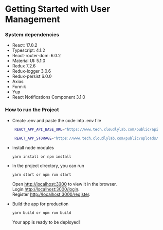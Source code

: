 # Getting Started with User Management

### System dependencies

-   React: 17.0.2
-   Typescript: 4.1.2
-   React-router-dom: 6.0.2
-   Material UI: 5.1.0
-   Redux 7.2.6
-   Redux-logger 3.0.6
-   Redux-persist 6.0.0
-   Axios
-   Formik
-   Yup
-   React Notifications Component 3.1.0

### How to run the Project

-   Create .env and paste the code into .env file

    ```bash
     REACT_APP_API_BASE_URL="https://www.tech.cloudlylab.com/public/api"

     REACT_APP_STORAGE="https://www.tech.cloudlylab.com/public/uploads/"
    ```

-   Install node modules

    ```bash
    yarn install or npm install
    ```

-   In the project directory, you can run

    ```bash
    yarn start or npm run start
    ```

    Open [http://localhost:3000](http://localhost:3000) to view it in the browser.\
    Login [http://localhost:3000/login](http://localhost:3000/login).\
    Register [http://localhost:3000/register](http://localhost:3000/register).

-   Build the app for production
    ```bash
    yarn build or npm run build
    ```
    Your app is ready to be deployed!
